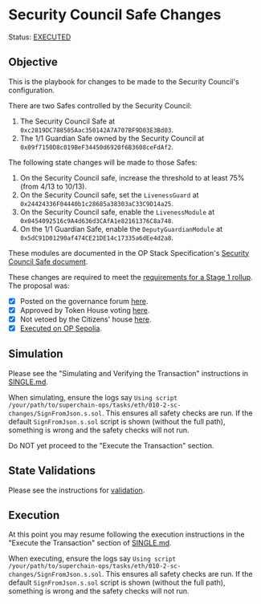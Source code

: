 # Security Council Safe Changes

Status: [EXECUTED](https://etherscan.io/tx/0x50db9c1b9f5a8616f982022429a1d75c35986bcfb67bd1e3358d97ddbe751144)

## Objective

This is the playbook for changes to be made to the Security Council's configuration.

There are two Safes controlled by the Security Council:

1. The Security Council Safe at `0xc2819DC788505Aac350142A7A707BF9D03E3Bd03`.
2. The 1/1 Guardian Safe owned by the Security Council at `0x09f7150D8c019BeF34450d6920f6B3608ceFdAf2`.

The following state changes will be made to those Safes:

1. On the Security Council safe, increase the threshold to at least 75% (from 4/13 to 10/13).
2. On the Security Council safe, set the `LivenessGuard` at `0x24424336F04440b1c28685a38303aC33C9D14a25`.
3. On the Security Council safe, enable the `LivenessModule` at `0x0454092516c9A4d636d3CAfA1e82161376C8a748`.
4. On the 1/1 Guardian Safe, enable the `DeputyGuardianModule` at `0x5dC91D01290af474CE21DE14c17335a6dEe4d2a8`.

These modules are documented in the OP Stack Specification's [Security Council Safe document](https://specs.optimism.io/experimental/security-council-safe.html).

These changes are required to meet the [requirements for a Stage 1 rollup](https://medium.com/l2beat/stages-update-security-council-requirements-4c79cea8ef52).
The proposal was:

- [X] Posted on the governance forum [here](https://gov.optimism.io/t/upgrade-proposal-guardian-security-council-threshold-and-l2-proxyadmin-ownership-changes-for-stage-1-decentralization/8157).
- [X] Approved by Token House voting [here](https://vote.optimism.io/proposals/89250535338859095270968116984279971013811713632639468811376241520756760598962).
- [X] Not vetoed by the Citizens' house [here](https://snapshot.org/#/citizenshouse.eth/proposal/0x21f7126c1636cecdcf7522eadbf6e1b20ca22a2230faf871209fcd21dc999d81).
- [X] [Executed on OP Sepolia](https://github.com/ethereum-optimism/superchain-ops/tree/main/tasks/sep/006-2-sc-changes).

## Simulation

Please see the "Simulating and Verifying the Transaction" instructions in [SINGLE.md](../../../SINGLE.md).

When simulating, ensure the logs say `Using script /your/path/to/superchain-ops/tasks/eth/010-2-sc-changes/SignFromJson.s.sol`. This ensures all safety checks are run. If the default `SignFromJson.s.sol` script is shown (without the full path), something is wrong and the safety checks will not run.

Do NOT yet proceed to the "Execute the Transaction" section.

## State Validations

Please see the instructions for [validation](./VALIDATION.md).

## Execution

At this point you may resume following the execution instructions in the "Execute the Transaction" section of [SINGLE.md](../../../SINGLE.md).

When executing, ensure the logs say `Using script /your/path/to/superchain-ops/tasks/eth/010-2-sc-changes/SignFromJson.s.sol`. This ensures all safety checks are run. If the default `SignFromJson.s.sol` script is shown (without the full path), something is wrong and the safety checks will not run.
